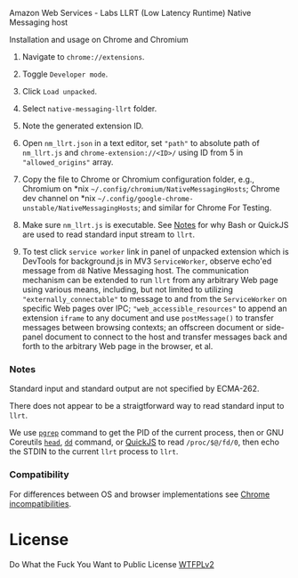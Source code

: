 Amazon Web Services - Labs LLRT (Low Latency Runtime) Native Messaging host

Installation and usage on Chrome and Chromium

1. Navigate to `chrome://extensions`.
2. Toggle `Developer mode`.
3. Click `Load unpacked`.
4. Select `native-messaging-llrt` folder.
5. Note the generated extension ID.
6. Open `nm_llrt.json` in a text editor, set `"path"` to absolute path of `nm_llrt.js` and `chrome-extension://<ID>/` using ID from 5 in `"allowed_origins"` array. 
7. Copy the file to Chrome or Chromium configuration folder, e.g., Chromium on \*nix `~/.config/chromium/NativeMessagingHosts`; Chrome dev channel on \*nix `~/.config/google-chrome-unstable/NativeMessagingHosts`; and similar for Chrome For Testing.
8. Make sure `nm_llrt.js` is executable. See [Notes](https://github.com/guest271314/native-messaging-llrt#notes) for why Bash or QuickJS are used to read standard input stream to `llrt`. 

9. To test click `service worker` link in panel of unpacked extension which is DevTools for background.js in MV3 `ServiceWorker`, observe echo'ed message from `d8` Native Messaging host. The communication mechanism can be extended to run `llrt` from any arbitrary Web page using various means, including, but not limited to utilizing `"externally_connectable"` to message to and from the `ServiceWorker` on specific Web pages over IPC; `"web_accessible_resources"` to append an extension `iframe` to any document and use `postMessage()` to transfer messages between browsing contexts; an offscreen document or side-panel document to connect to the host and transfer messages back and forth to the arbitrary Web page in the browser, et al.

### Notes

Standard input and standard output are not specified by ECMA-262. 

There does not appear to be a straigtforward way to read standard input to `llrt`.

We use [`pgrep`](https://man7.org/linux/man-pages/man1/pgrep.1.html) command to get the PID of the current process, then or GNU Coreutils [`head`](https://www.gnu.org/software/coreutils/manual/html_node/head-invocation.html),
[`dd`](https://www.gnu.org/software/coreutils/manual/html_node/dd-invocation.html#dd-invocation) command, or [QuickJS](https://bellard.org/quickjs/quickjs.html) to read `/proc/$@/fd/0`, then echo the STDIN to the current `llrt` process to `llrt`. 

### Compatibility

For differences between OS and browser implementations see [Chrome incompatibilities](https://developer.mozilla.org/en-US/docs/Mozilla/Add-ons/WebExtensions/Chrome_incompatibilities#native_messaging).

# License
Do What the Fuck You Want to Public License [WTFPLv2](http://www.wtfpl.net/about/)
